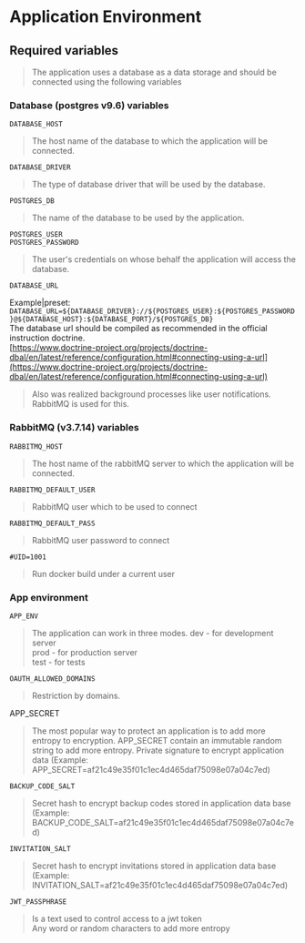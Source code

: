
# Application Environment  
## Required variables  
> The application uses a database as a data storage
> and should be connected using the following variables
### Database (postgres v9.6) variables  

    DATABASE_HOST  
 > The host name of the database to which the application will be connected.  

    DATABASE_DRIVER

> The type of database driver that will be used by the database.  

    POSTGRES_DB  
  
> The name of the database to be used by the application.  

    POSTGRES_USER  
    POSTGRES_PASSWORD  
  
> The user's credentials on whose behalf the application will access the database.
  
	DATABASE_URL  
  
Example|preset: `DATABASE_URL=${DATABASE_DRIVER}://${POSTGRES_USER}:${POSTGRES_PASSWORD}@${DATABASE_HOST}:${DATABASE_PORT}/${POSTGRES_DB}`  
The database url should be compiled as recommended in the official instruction doctrine.  
[https://www.doctrine-project.org/projects/doctrine-dbal/en/latest/reference/configuration.html#connecting-using-a-url](https://www.doctrine-project.org/projects/doctrine-dbal/en/latest/reference/configuration.html#connecting-using-a-url)

> Also was realized background processes like user notifications.
> RabbitMQ is used for this.

### RabbitMQ (v3.7.14) variables
	RABBITMQ_HOST
> The host name of the rabbitMQ server to which the application will be connected.  

	RABBITMQ_DEFAULT_USER
> RabbitMQ user which to be used to connect

	RABBITMQ_DEFAULT_PASS 
> RabbitMQ user password to connect

	#UID=1001
> Run docker build under a current user  

### App environment  
	APP_ENV  
> The application can work in three modes.
> dev  - for development server  
> prod - for production server  
> test - for tests
 
	OAUTH_ALLOWED_DOMAINS 
> Restriction by domains.

APP_SECRET
> The most popular way to protect an application is to add more entropy to encryption.
>  APP_SECRET contain an immutable random string to add more entropy.
>  Private signature to encrypt application data (Example: APP_SECRET=af21c49e35f01c1ec4d465daf75098e07a04c7ed)  

	BACKUP_CODE_SALT
> Secret hash to encrypt backup codes stored in application data base  
> (Example: BACKUP_CODE_SALT=af21c49e35f01c1ec4d465daf75098e07a04c7ed)  

	INVITATION_SALT
> Secret hash to encrypt invitations stored in application data base  
> (Example: INVITATION_SALT=af21c49e35f01c1ec4d465daf75098e07a04c7ed)  
 
	JWT_PASSPHRASE
> Is a text used to control access to a jwt token  
> Any word or random characters to add more entropy
 